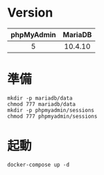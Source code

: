 # Version

|phpMyAdmin|MariaDB|
|:-----:|:-----:|
|5 |10.4.10|

# 準備

    mkdir -p mariadb/data
    chmod 777 mariadb/data
    mkdir -p phpmyadmin/sessions
    chmod 777 phpmyadmin/sessions

# 起動

    docker-compose up -d
